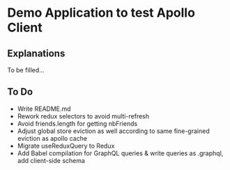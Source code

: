 # Demo Application to test Apollo Client

## Explanations

To be filled...

## To Do

-   Write README.md
-   Rework redux selectors to avoid multi-refresh
-   Avoid friends.length for getting nbFriends
-   Adjust global store eviction as well according to same fine-grained eviction as apollo cache
-   Migrate useReduxQuery to Redux
-   Add Babel compilation for GraphQL queries & write queries as .graphql, add client-side schema
